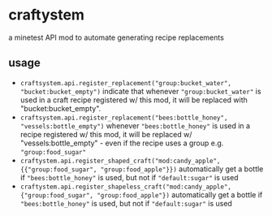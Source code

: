 # craftystem

a minetest API mod to automate generating recipe replacements

## usage

* `craftsystem.api.register_replacement("group:bucket_water", "bucket:bucket_empty")`
  indicate that whenever `"group:bucket_water"` is used in a craft recipe registered w/ this mod, it will be replaced
  with "bucket:bucket_empty".
* `craftsystem.api.register_replacement("bees:bottle_honey", "vessels:bottle_empty")`
  whenever `"bees:bottle_honey"` is used in a recipe registered w/ this mod, it will be replaced w/
  "vessels:bottle_empty" - even if the recipe uses a group e.g. `"group:food_sugar"`
* `craftystem.api.register_shaped_craft("mod:candy_apple", {{"group:food_sugar", "group:food_apple"}})`
  automatically get a bottle if `"bees:bottle_honey"` is used, but not if `"default:sugar"` is used
* `craftystem.api.register_shapeless_craft("mod:candy_apple", {"group:food_sugar", "group:food_apple"})`
  automatically get a bottle if `"bees:bottle_honey"` is used, but not if `"default:sugar"` is used
